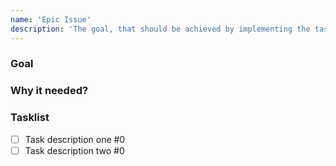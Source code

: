 ```yaml
---
name: 'Epic Issue'
description: 'The goal, that should be achieved by implementing the tasklist'
---
```


### Goal
<!-- Describe general goal here -->

### Why it needed?
<!-- Describe which benefits it brings -->

### Tasklist
- [ ] Task description one #0
- [ ] Task description two #0
